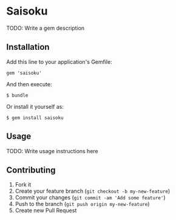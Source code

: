 # Saisoku

TODO: Write a gem description

## Installation

Add this line to your application's Gemfile:

    gem 'saisoku'

And then execute:

    $ bundle

Or install it yourself as:

    $ gem install saisoku

## Usage

TODO: Write usage instructions here

## Contributing

1. Fork it
2. Create your feature branch (`git checkout -b my-new-feature`)
3. Commit your changes (`git commit -am 'Add some feature'`)
4. Push to the branch (`git push origin my-new-feature`)
5. Create new Pull Request
